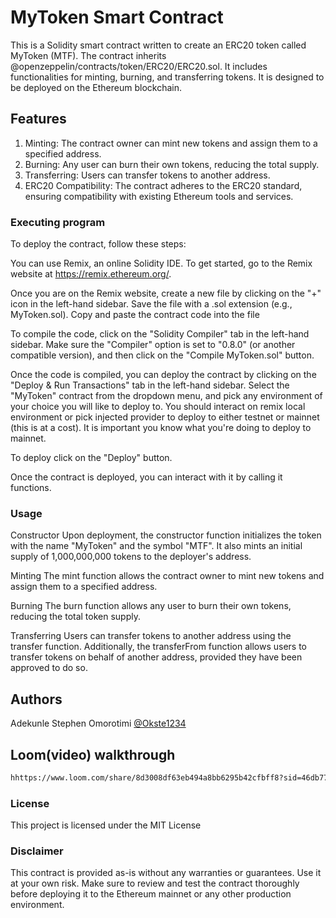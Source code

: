 # MyToken Smart Contract

This is a Solidity smart contract written to create an ERC20 token called MyToken (MTF). The contract inherits @openzeppelin/contracts/token/ERC20/ERC20.sol. It includes functionalities for minting, burning, and transferring tokens. It is designed to be deployed on the Ethereum blockchain.


## Features

1. Minting: The contract owner can mint new tokens and assign them to a specified address.
2. Burning: Any user can burn their own tokens, reducing the total supply.
3. Transferring: Users can transfer tokens to another address.
4. ERC20 Compatibility: The contract adheres to the ERC20 standard, ensuring compatibility with existing Ethereum tools and services.


### Executing program

To deploy the contract, follow these steps:

You can use Remix, an online Solidity IDE. To get started, go to the Remix website at https://remix.ethereum.org/.

Once you are on the Remix website, create a new file by clicking on the "+" icon in the left-hand sidebar. Save the file with a .sol extension (e.g., MyToken.sol). Copy and paste the contract code into the file



To compile the code, click on the "Solidity Compiler" tab in the left-hand sidebar. Make sure the "Compiler" option is set to "0.8.0" (or another compatible version), and then click on the "Compile MyToken.sol" button.

Once the code is compiled, you can deploy the contract by clicking on the "Deploy & Run Transactions" tab in the left-hand sidebar. Select the "MyToken" contract from the dropdown menu, and pick any environment of your choice you will like to deploy to.
You should interact on remix local environment or pick injected provider to deploy to either testnet or mainnet (this is at a cost). It is important you know what you're doing to deploy to mainnet.

To deploy click on the "Deploy" button.

Once the contract is deployed, you can interact with it by calling it functions.


### Usage

Constructor
Upon deployment, the constructor function initializes the token with the name "MyToken" and the symbol "MTF". It also mints an initial supply of 1,000,000,000 tokens to the deployer's address.

Minting
The mint function allows the contract owner to mint new tokens and assign them to a specified address.

Burning
The burn function allows any user to burn their own tokens, reducing the total token supply.

Transferring
Users can transfer tokens to another address using the transfer function. Additionally, the transferFrom function allows users to transfer tokens on behalf of another address, provided they have been approved to do so.


## Authors

Adekunle Stephen Omorotimi
[@Okste1234](https://twitter.com/okste1234)

## Loom(video) walkthrough
```bash
hhttps://www.loom.com/share/8d3008df63eb494a8bb6295b42cfbff8?sid=46db770a-6d58-491f-bd63-81e5d2012b02
```

### License

This project is licensed under the MIT License


### Disclaimer

This contract is provided as-is without any warranties or guarantees. Use it at your own risk. Make sure to review and test the contract thoroughly before deploying it to the Ethereum mainnet or any other production environment.